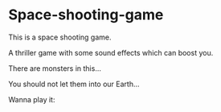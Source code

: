 # Space-shooting-game

This is a space shooting game.

A thriller game with some sound effects which can boost you.

There are monsters in this...

You should not let them into our Earth...

Wanna play it:

